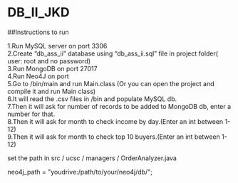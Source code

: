DB_II_JKD
=========
##Instructions to run
  
1.Run MySQL server on port 3306  
2.Create “db_ass_ii” database using “db_ass_ii.sql” file in project folder( user: root and no password)  
3.Run MongoDB on port 27017  
4.Run Neo4J on port  
5.Go to /bin/main and run Main.class (Or you can open the project and compile it and run Main class)  
6.It will read the .csv files in /bin and populate MySQL db.  
7.Then it will ask for number of records to be added to MongoDB db, enter a number for that.  
8.Then it will ask for month to check income by day.(Enter an int between 1-12)  
9.Then it will ask for month to check top 10 buyers.(Enter an int between 1-12)  

set the path in  src / ucsc / managers / OrderAnalyzer.java  

neo4j_path = "youdrive:/path/to/your/neo4j/db/";  
